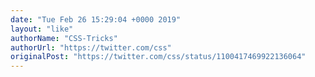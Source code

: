 ```yaml
---
date: "Tue Feb 26 15:29:04 +0000 2019"
layout: "like"
authorName: "CSS-Tricks"
authorUrl: "https://twitter.com/css"
originalPost: "https://twitter.com/css/status/1100417469922136064"
---
```

